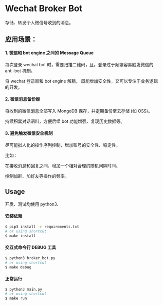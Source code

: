 # Wechat Broker Bot

存储、转发个人微信号收到的消息。


## 应用场景：

#### 1. 微信和 bot engine 之间的 Message Queue

每次登录 wechat bot 时，需要扫描二维码，且，登录过于频繁容易触发微信的 anti-bot 机制。

将 wechat 登录器和 bot engine 解耦，
既能增加安全性，又可以专注于业务逻辑的开发。

#### 2. 微信消息备份器

将收到的微信消息全部写入 MongoDB 保存，并定期备份至云存储 (如 OSS)。

持续积累对话语料，方便后续 bot 功能增强、复现历史数据等。

#### 3. 避免触发微信安全机制

尽可能拟人化的操作序列控制，增加账号的安全性、稳定性。

比如：

在接收消息和回复之间，增加一个相对合理的随机间隔时间。

控制加群、加好友等操作的频率。


## Usage

开发、测试均使用 python3.


#### 安装依赖

```bash
$ pip3 install -r requirements.txt
# or using shortcut
$ make install
```


#### 交互式命令行 DEBUG 工具

```bash
$ python3 broker_bot.py
# or using shortcut
$ make debug
```


#### 正常运行

```bash
$ python3 main.py
# or using shortcut
$ make run
```